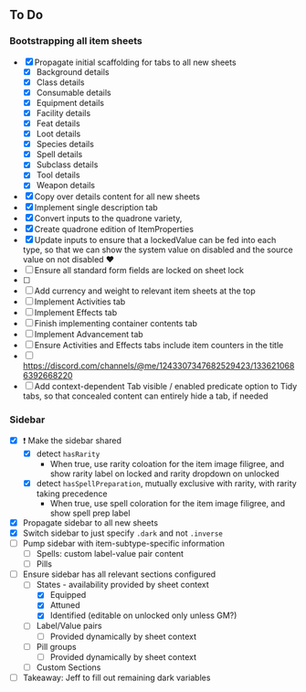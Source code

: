 ## To Do

### Bootstrapping all item sheets

- [x] Propagate initial scaffolding for tabs to all new sheets
  - [x] Background details
  - [x] Class details
  - [x] Consumable details
  - [x] Equipment details
  - [x] Facility details
  - [x] Feat details
  - [x] Loot details
  - [x] Species details
  - [x] Spell details
  - [x] Subclass details
  - [x] Tool details
  - [x] Weapon details
- [x] Copy over details content for all new sheets
- [x] Implement single description tab
- [x] Convert inputs to the quadrone variety, 
- [x] Create quadrone edition of ItemProperties
- [x] Update inputs to ensure that a lockedValue can be fed into each type, so that we can show the system value on disabled and the source value on not disabled ♥
- [ ] Ensure all standard form fields are locked on sheet lock
- [ ] <!-- TODO: Figure this out; where is the system vs. source value? -->
- [ ] Add currency and weight to relevant item sheets at the top
- [ ] Implement Activities tab
- [ ] Implement Effects tab
- [ ] Finish implementing container contents tab
- [ ] Implement Advancement tab
- [ ] Ensure Activities and Effects tabs include item counters in the title
- [ ] https://discord.com/channels/@me/1243307347682529423/1336210686392668220
- [ ] Add context-dependent Tab visible / enabled predicate option to Tidy tabs, so that concealed content can entirely hide a tab, if needed

### Sidebar

- [x] ❗ Make the sidebar shared
  - [x] detect `hasRarity`
    - When true, use rarity coloation for the item image filigree, and show rarity label on locked and rarity dropdown on unlocked
  - [x] detect `hasSpellPreparation`, mutually exclusive with rarity, with rarity taking precedence
    - When true, use spell coloration for the item image filigree, and show spell prep label
- [x] Propagate sidebar to all new sheets
- [x] Switch sidebar to just specify `.dark` and not `.inverse`
- [ ] Pump sidebar with item-subtype-specific information
  - [ ] Spells: custom label-value pair content
  - [ ] Pills
- [ ] Ensure sidebar has all relevant sections configured
  - [ ] States - availability provided by sheet context
    - [x] Equipped
    - [x] Attuned
    - [x] Identified (editable on unlocked only unless GM?)
  - [ ] Label/Value pairs
    - [ ] Provided dynamically by sheet context
  - [ ] Pill groups
    - [ ] Provided dynamically by sheet context
  - [ ] Custom Sections
- [ ] Takeaway: Jeff to fill out remaining dark variables